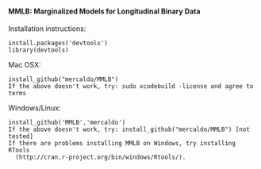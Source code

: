 #### MMLB: Marginalized Models for Longitudinal Binary Data

Installation instructions:

    install.packages('devtools')
    library(devtools)

Mac OSX:

    install_github("mercaldo/MMLB")
    If the above doesn't work, try: sudo xcodebuild -license and agree to terms
    
Windows/Linux:

    install_github('MMLB','mercaldo')
    If the above doesn't work, try: install_github("mercaldo/MMLB") [not tested]
	If there are problems installing MMLB on Windows, try installing RTools 
	  (http://cran.r-project.org/bin/windows/Rtools/).


